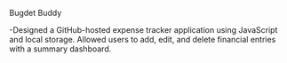 Bugdet Buddy

-Designed a GitHub-hosted expense tracker application using JavaScript and local storage. Allowed 
users to add, edit, and delete financial entries with a summary dashboard. 
